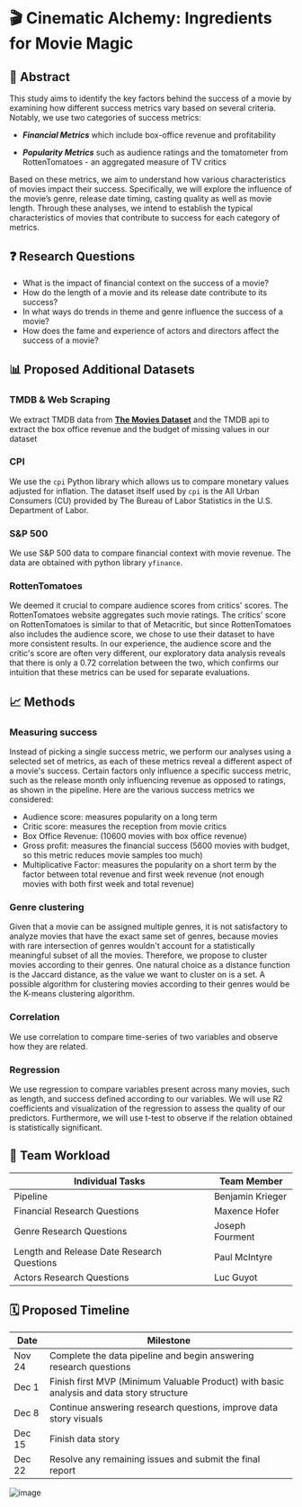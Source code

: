 # 🎬 Cinematic Alchemy: Ingredients for Movie Magic

## 📄 Abstract

This study aims to identify the key factors behind the success of a movie by examining how different success metrics vary based on several criteria.
Notably, we use two categories of success metrics: 

- **_Financial Metrics_** which include box-office revenue and profitability

- **_Popularity Metrics_** such as audience ratings and the tomatometer from RottenTomatoes - an aggregated measure of TV critics

Based on these metrics, we aim to understand how various characteristics of movies impact their success.
Specifically, we will explore the influence of the movie’s genre, release date timing, casting quality as well as movie length.
Through these analyses, we intend to establish the typical characteristics of movies that contribute to success for each category of metrics.

## ❓ Research Questions

- What is the impact of financial context on the success of a movie?
- How do the length of a movie and its release date contribute to its success?
- In what ways do trends in theme and genre influence the success of a movie?
- How does the fame and experience of actors and directors affect the success of a movie?

## 📊 Proposed Additional Datasets

### TMDB & Web Scraping 

We extract TMDB data from [**The Movies Dataset**](https://www.kaggle.com/datasets/rounakbanik/the-movies-dataset/) and the TMDB api to extract the box office revenue and the budget of missing values in our dataset

### CPI

We use the `cpi` Python library which allows us to compare monetary values adjusted for inflation.
The dataset itself used by `cpi` is the All Urban Consumers (CU) provided by The Bureau of Labor Statistics in the U.S. Department of Labor.

### S&P 500
We use S&P 500 data to compare financial context with movie revenue. The data are obtained with python library `yfinance`.

### RottenTomatoes

We deemed it crucial to compare audience scores from critics' scores. The RottenTomatoes website aggregates such movie ratings. The critics' score on RottenTomatoes is similar to that of Metacritic, but since RottenTomatoes also includes the audience score, we chose to use their dataset to have more consistent results. In our experience, the audience score and the critic's score are often very different, our exploratory data analysis reveals that there is only a 0.72 correlation between the two, which confirms our intuition that these metrics can be used for separate evaluations.

## 📈 Methods

### Measuring success

Instead of picking a single success metric, we perform our analyses using a selected set of metrics, as each of these metrics reveal a different aspect of a movie's success. Certain factors only influence a specific success metric, such as the release month only influencing revenue as opposed to ratings, as shown in the pipeline. Here are the various success metrics we considered:
- Audience score: measures popularity on a long term
- Critic score: measures the reception from movie critics
- Box Office Revenue: (10600 movies with box office revenue)
- Gross profit: measures the financial success (5600 movies with budget, so this metric reduces movie samples too much)
- Multiplicative Factor: measures the popularity on a short term by the factor between total revenue and first week revenue (not enough movies with both first week and total revenue)

### Genre clustering

Given that a movie can be assigned multiple genres, it is not satisfactory to analyze movies that have the exact same set of genres, because movies with rare intersection of genres wouldn't account for a statistically meaningful subset of all the movies. Therefore, we propose to cluster movies according to their genres.
One natural choice as a distance function is the Jaccard distance, as the value we want to cluster on is a set. A possible algorithm for clustering movies according to their genres would be the K-means clustering algorithm.

### Correlation

We use correlation to compare time-series of two variables and observe how they are related.

### Regression

We use regression to compare variables present across many movies, such as length, and success defined according to our variables. We will use R2 coefficients and visualization of the regression to assess the quality of our predictors. Furthermore, we will use t-test to observe if the relation obtained is statistically significant. 

## 🤝 Team Workload

| Individual Tasks	                 	| Team Member           |
|-----------------------------------------------|-----------------------|
| Pipeline                               	| Benjamin Krieger      |
| Financial Research Questions           	| Maxence Hofer         |
| Genre Research Questions               	| Joseph Fourment       |
| Length and Release Date Research Questions 	| Paul McIntyre      	|
| Actors Research Questions              	| Luc Guyot             |


## 🗓️ Proposed Timeline

| Date         | Milestone                                                					|
|--------------|------------------------------------------------------------------------------------------------|
| Nov 24       | Complete the data pipeline and begin answering research questions				|
| Dec 1        | Finish first MVP (Minimum Valuable Product) with basic analysis and data story structure	|
| Dec 8        | Continue answering research questions, improve data story visuals				|
| Dec 15       | Finish data story										|
| Dec 22       | Resolve any remaining issues and submit the final report					|

![image](https://github.com/epfl-ada/ada-2023-project-madafaka1/assets/47635960/64d93d4d-1144-460f-ae89-7af5c7f65046)
